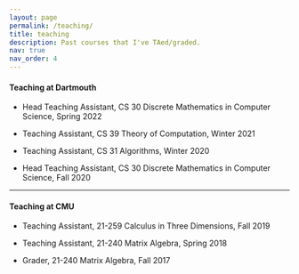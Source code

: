 ```yaml
---
layout: page
permalink: /teaching/
title: teaching
description: Past courses that I've TAed/graded. 
nav: true
nav_order: 4
---
```


#### Teaching at Dartmouth

- Head Teaching Assistant, CS 30 Discrete Mathematics in Computer Science, Spring 2022

- Teaching Assistant, CS 39 Theory of Computation, Winter 2021

- Teaching Assistant, CS 31 Algorithms, Winter 2020

- Head Teaching Assistant, CS 30 Discrete Mathematics in Computer Science, Fall 2020

*** 

#### Teaching at CMU

- Teaching Assistant, 21-259 Calculus in Three Dimensions, Fall 2019

- Teaching Assistant, 21-240 Matrix Algebra, Spring 2018

- Grader, 21-240 Matrix Algebra, Fall 2017